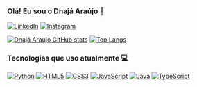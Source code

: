 ### Olá! Eu sou o Dnajá Araújo 👋

[![LinkedIn](https://img.shields.io/badge/LinkedIn-0077B5?style=for-the-badge&logo=linkedin&logoColor=white)](https://www.linkedin.com/in/dnaja-araujo/)
[![Instagram](https://img.shields.io/badge/Instagram-E4405F?style=for-the-badge&logo=instagram&logoColor=white)](https://www.instagram.com/dnajaaraujo/)

[![Dnajá Araújo GitHub stats](https://github-readme-stats.vercel.app/api?username=Wictor-dev&show_icons=true&theme=dracula)](https://www.github.com/dnajaaraujo)
[![Top Langs](https://github-readme-stats.vercel.app/api/top-langs/?username=Wictor-dev&layout=compact&langs_count=8&theme=dracula)](https://www.github.com/dnajaaraujo)

### Tecnologias que uso atualmente 💻

[![Python](https://img.shields.io/badge/Python-3776AB?style=for-the-badge&logo=python&logoColor=white)](https://www.github.com/dnajaaraujo)
[![HTML5](https://img.shields.io/badge/HTML5-E34F26?style=for-the-badge&logo=html5&logoColor=white)](https://www.github.com/dnajaaraujo)
[![CSS3](https://img.shields.io/badge/CSS3-1572B6?style=for-the-badge&logo=css3&logoColor=white)](https://www.github.com/dnajaaraujo)
[![JavaScript](https://img.shields.io/badge/JavaScript-F7DF1E?style=for-the-badge&logo=javascript&logoColor=black)](https://www.github.com/dnajaaraujo)
[![Java](https://img.shields.io/badge/Java-ED8B00?style=for-the-badge&logo=java&logoColor=white)](https://www.github.com/dnajaaraujo)
[![TypeScript](https://img.shields.io/badge/TypeScript-007ACC?style=for-the-badge&logo=typescript&logoColor=white)](https://www.github.com/dnajaaraujo)
